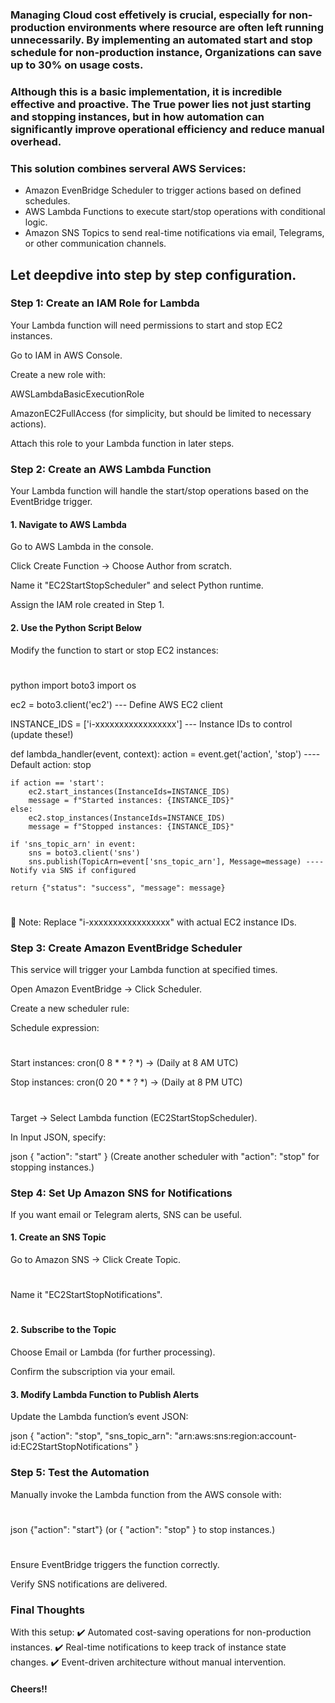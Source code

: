 ### Managing Cloud cost effetively is crucial, especially for non-production environments where resource are often left running unnecessarily. By implementing an automated start and stop schedule for non-production instance, Organizations can save up to 30% on usage costs.

### Although this is a basic implementation, it is incredible effective and proactive. The True power lies not just starting and stopping instances, but in how automation can significantly improve operational efficiency and reduce manual overhead.

### This solution combines serveral AWS Services:
- Amazon EvenBridge Scheduler to trigger actions based on defined schedules.
- AWS Lambda Functions to execute start/stop operations with conditional logic.
- Amazon SNS Topics to send real-time notifications via email, Telegrams, or other communication channels.

## Let deepdive into step by step configuration.

### Step 1: Create an IAM Role for Lambda
Your Lambda function will need permissions to start and stop EC2 instances.

Go to IAM in AWS Console.

Create a new role with:

AWSLambdaBasicExecutionRole

AmazonEC2FullAccess (for simplicity, but should be limited to necessary actions).

Attach this role to your Lambda function in later steps.

### Step 2: Create an AWS Lambda Function
Your Lambda function will handle the start/stop operations based on the EventBridge trigger.

#### 1. Navigate to AWS Lambda
Go to AWS Lambda in the console.

Click Create Function → Choose Author from scratch.

Name it "EC2StartStopScheduler" and select Python runtime.

Assign the IAM role created in Step 1.

#### 2. Use the Python Script Below
Modify the function to start or stop EC2 instances:
#
python
import boto3
import os

 
ec2 = boto3.client('ec2') --- Define AWS EC2 client

INSTANCE_IDS = ['i-xxxxxxxxxxxxxxxxx'] --- Instance IDs to control (update these!)

def lambda_handler(event, context):
    action = event.get('action', 'stop')  ---- Default action: stop
    
    if action == 'start':
        ec2.start_instances(InstanceIds=INSTANCE_IDS)
        message = f"Started instances: {INSTANCE_IDS}"
    else:
        ec2.stop_instances(InstanceIds=INSTANCE_IDS)
        message = f"Stopped instances: {INSTANCE_IDS}"
    
    if 'sns_topic_arn' in event:
        sns = boto3.client('sns')
        sns.publish(TopicArn=event['sns_topic_arn'], Message=message) ---- Notify via SNS if configured

    return {"status": "success", "message": message}
#
📌 Note: Replace "i-xxxxxxxxxxxxxxxxx" with actual EC2 instance IDs.

### Step 3: Create Amazon EventBridge Scheduler
This service will trigger your Lambda function at specified times.

Open Amazon EventBridge → Click Scheduler.

Create a new scheduler rule:

Schedule expression:
#
Start instances: cron(0 8 * * ? *) → (Daily at 8 AM UTC)

Stop instances: cron(0 20 * * ? *) → (Daily at 8 PM UTC)
#
Target → Select Lambda function (EC2StartStopScheduler).

In Input JSON, specify:

json
{
  "action": "start"
}
(Create another scheduler with "action": "stop" for stopping instances.)

### Step 4: Set Up Amazon SNS for Notifications
If you want email or Telegram alerts, SNS can be useful.

#### 1. Create an SNS Topic
Go to Amazon SNS → Click Create Topic.
#
Name it "EC2StartStopNotifications".
#
#### 2. Subscribe to the Topic
Choose Email or Lambda (for further processing).

Confirm the subscription via your email.

#### 3. Modify Lambda Function to Publish Alerts
Update the Lambda function’s event JSON:

json
{
  "action": "stop",
  "sns_topic_arn": "arn:aws:sns:region:account-id:EC2StartStopNotifications"
}


### Step 5: Test the Automation
Manually invoke the Lambda function from the AWS console with:
#
json
{"action": "start"}
(or { "action": "stop" } to stop instances.)
#
Ensure EventBridge triggers the function correctly.

Verify SNS notifications are delivered.

### Final Thoughts
With this setup: 
✔️ Automated cost-saving operations for non-production instances. 
✔️ Real-time notifications to keep track of instance state changes. 
✔️ Event-driven architecture without manual intervention.

#### Cheers!!

